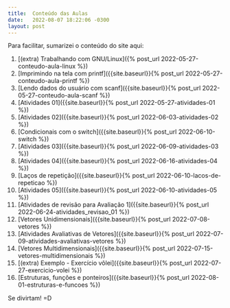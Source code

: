 ```yaml
---
title:  Conteúdo das Aulas
date:   2022-08-07 18:22:06 -0300
layout: post
---
```


Para facilitar, sumarizei o conteúdo do site aqui:
1. [(extra) Trabalhando com GNU/Linux]({% post_url 2022-05-27-conteudo-aula-linux %})
1. [Imprimindo na tela com printf]({{site.baseurl}}{% post_url 2022-05-27-conteudo-aula-printf %})
1. [Lendo dados do usuário com scanf]({{site.baseurl}}{% post_url 2022-05-27-conteudo-aula-scanf %})
1. [Atividades 01]({{site.baseurl}}{% post_url 2022-05-27-atividades-01 %})
1. [Atividades 02]({{site.baseurl}}{% post_url 2022-06-03-atividades-02 %})
1. [Condicionais com o switch]({{site.baseurl}}{% post_url 2022-06-10-switch %})
1. [Atividades 03]({{site.baseurl}}{% post_url 2022-06-09-atividades-03 %})
1. [Atividades 04]({{site.baseurl}}{% post_url 2022-06-16-atividades-04 %})
1. [Laços de repetição]({{site.baseurl}}{% post_url 2022-06-10-lacos-de-repeticao %})
1. [Atividades 05]({{site.baseurl}}{% post_url 2022-06-10-atividades-05 %})
1. [Atividades de revisão para Avaliação 1]({{site.baseurl}}{% post_url 2022-06-24-atividades_revisao_01 %})
1. [Vetores Unidimensionais]({{site.baseurl}}{% post_url 2022-07-08-vetores %})
1. [Atividades Avaliativas de Vetores]({{site.baseurl}}{% post_url 2022-07-09-atividades-avaliativas-vetores %})
1. [Vetores Multidimensionais]({{site.baseurl}}{% post_url 2022-07-15-vetores-multidimensionais %})
1. [(extra) Exemplo - Exercício vôlei]({{site.baseurl}}{% post_url 2022-07-27-exercicio-volei %})
1. [Estruturas, funções e ponteiros]({{site.baseurl}}{% post_url 2022-08-01-estruturas-e-funcoes %})

Se divirtam! =D
